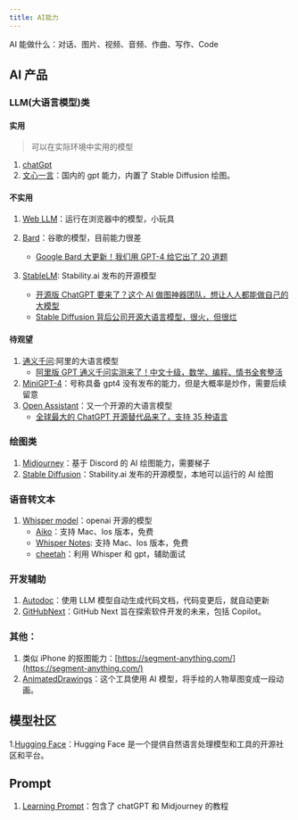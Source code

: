 ```yaml
---
title: AI能力
---
```


AI 能做什么：对话、图片、视频、音频、作曲、写作、Code

## AI 产品

### LLM(大语言模型)类

#### 实用

> 可以在实际环境中实用的模型

1. [chatGpt](./chatGPT.md)
2. [文心一言](https://yiyan.baidu.com/)：国内的 gpt 能力，内置了 Stable Diffusion 绘图。

#### 不实用

1. [Web LLM](https://mlc.ai/web-llm/)：运行在浏览器中的模型，小玩具
2. [Bard](https://bard.google.com/)：谷歌的模型，目前能力很差
   - [Google Bard 大更新！我们用 GPT-4 给它出了 20 道题](https://mp.weixin.qq.com/s/nySMyAbnwhsmdv4kxmGMxQ)
3. [StableLM](https://huggingface.co/spaces/stabilityai/stablelm-tuned-alpha-chat): Stability.ai 发布的开源模型

   - [开源版 ChatGPT 要来了？这个 AI 做图神器团队，想让人人都能做自己的大模型](https://mp.weixin.qq.com/s/Sa5Qzeax4pK4irp6eSfvQQ)
   - [Stable Diffusion 背后公司开源大语言模型，很火，但很烂](https://www.ithome.com/0/687/965.htm)

#### 待观望

1. [通义千问](https://tongyi.aliyun.com/):阿里的大语言模型
   - [阿里版 GPT 通义千问实测来了！中文十级，数学、编程、情书全套整活](https://mp.weixin.qq.com/s/Y-_k0QNEuR-Cz0rUi7kk2g)
2. [MiniGPT-4](https://minigpt-4.github.io/)：号称具备 gpt4 没有发布的能力，但是大概率是炒作，需要后续留意
3. [Open Assistant](https://open-assistant.io/zh)：又一个开源的大语言模型
   - [全球最大的 ChatGPT 开源替代品来了，支持 35 种语言](https://mp.weixin.qq.com/s/aeg-RMgElMaiKBwd8xZ37Q)

### 绘图类

1. [Midjourney](./Midjourney.md)：基于 Discord 的 AI 绘图能力，需要梯子
2. [Stable Diffusion](./Stable-Diffusion.md)：Stability.ai 发布的开源模型，本地可以运行的 AI 绘图

### 语音转文本

1.  [Whisper model](https://openai.com/research/whisper)：openai 开源的模型
    - [Aiko](https://sindresorhus.com/aiko)：支持 Mac、Ios 版本，免费
    - [Whisper Notes](https://apps.apple.com/cn/app/id6447090616?platform=iphone): 支持 Mac、Ios 版本，免费
    - [cheetah](https://github.com/leetcode-mafia/cheetah)：利用 Whisper 和 gpt，辅助面试

### 开发辅助

1. [Autodoc](https://github.com/context-labs/autodoc)：使用 LLM 模型自动生成代码文档，代码变更后，就自动更新
2. [GitHubNext](https://githubnext.com/)：GitHub Next 旨在探索软件开发的未来，包括 Copilot。

### 其他：

1. 类似 iPhone 的抠图能力：[https://segment-anything.com/](https://segment-anything.com/)
2. [AnimatedDrawings](https://github.com/facebookresearch/AnimatedDrawings)：这个工具使用 AI 模型，将手绘的人物草图变成一段动画。

## 模型社区

1.[Hugging Face](https://huggingface.co/)：Hugging Face 是一个提供自然语言处理模型和工具的开源社区和平台。

## Prompt

1. [Learning Prompt](https://learningprompt.wiki/)：包含了 chatGPT 和 Midjourney 的教程
